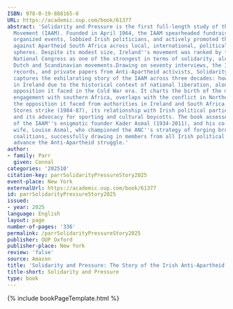 ```yaml
---
ISBN: 978-0-19-888165-0
URL: https://academic.oup.com/book/61377
abstract: 'Solidarity and Pressure is the first full-length study of the Irish Anti-Apartheid
  Movement (IAAM). Founded in April 1964, the IAAM spearheaded fundraising efforts,
  organized events, lobbied Irish politicians, and actively promoted the struggle
  against Apartheid South Africa across local, international, political, and cultural
  spheres. Despite its modest size, Ireland''s movement was ranked by the African
  National Congress as one of the strongest in terms of solidarity, alongside the
  Dutch and Scandinavian movements.Drawing on seventy interviews, the IAAM''s own
  records, and private papers from Anti-Apartheid activists, Solidarity and Pressure
  captures the exhilarating story of the IAAM across three decades: how it thrived
  in Ireland due to the historical context of national liberation, along with the
  opposition it faced in the Cold War era. It charts the birth of the movement, its
  engagement with southern Africa, overlaps with the conflict in Northern Ireland,
  the opposition it faced from authorities in Ireland and South Africa, the Dunnes
  Stores strike (1984-87), its relationship with Irish political parties and governments,
  and its advocacy for sporting and cultural boycotts. The book assesses the contribution
  of the IAAM''s enigmatic founder Kader Asmal (1934-2011), and his co-founder and
  wife, Louise Asmal, who championed the ANC''s strategy of forging broad political
  coalitions, successfully drawing in members from all Irish political parties to
  advance the Anti-Apartheid struggle.'
author:
- family: Parr
  given: Connal
categories: '202510'
citation-key: parrSolidarityPressureStory2025
event-place: New York
externalUrl: https://academic.oup.com/book/61377
id: parrSolidarityPressureStory2025
issued:
- year: 2025
language: English
layout: page
number-of-pages: '336'
permalink: /parrSolidarityPressureStory2025
publisher: OUP Oxford
publisher-place: New York
review: 'false'
source: Amazon
title: 'Solidarity and Pressure: The Story of the Irish Anti-Apartheid Movement'
title-short: Solidarity and Pressure
type: book
---
```

{% include bookPageTemplate.html %}